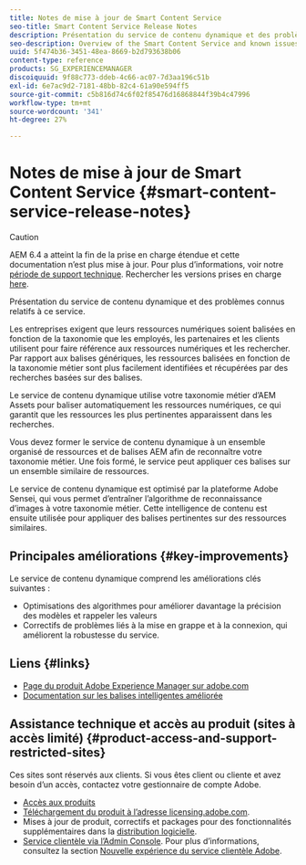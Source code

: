 ```yaml
---
title: Notes de mise à jour de Smart Content Service
seo-title: Smart Content Service Release Notes
description: Présentation du service de contenu dynamique et des problèmes connus relatifs à ce service.
seo-description: Overview of the Smart Content Service and known issues around the service.
uuid: 5f474b36-3451-48ea-8669-b2d793638b06
content-type: reference
products: SG_EXPERIENCEMANAGER
discoiquuid: 9f88c773-ddeb-4c66-ac07-7d3aa196c51b
exl-id: 6e7ac9d2-7181-48bb-82c4-61a90e594ff5
source-git-commit: c5b816d74c6f02f85476d16868844f39b4c47996
workflow-type: tm+mt
source-wordcount: '341'
ht-degree: 27%

---
```


# Notes de mise à jour de Smart Content Service {#smart-content-service-release-notes}

>[!CAUTION]
>
>AEM 6.4 a atteint la fin de la prise en charge étendue et cette documentation n’est plus mise à jour. Pour plus d’informations, voir notre [période de support technique](https://helpx.adobe.com/fr/support/programs/eol-matrix.html). Rechercher les versions prises en charge [here](https://experienceleague.adobe.com/docs/?lang=fr).

Présentation du service de contenu dynamique et des problèmes connus relatifs à ce service.

Les entreprises exigent que leurs ressources numériques soient balisées en fonction de la taxonomie que les employés, les partenaires et les clients utilisent pour faire référence aux ressources numériques et les rechercher. Par rapport aux balises génériques, les ressources balisées en fonction de la taxonomie métier sont plus facilement identifiées et récupérées par des recherches basées sur des balises.

Le service de contenu dynamique utilise votre taxonomie métier d’AEM Assets pour baliser automatiquement les ressources numériques, ce qui garantit que les ressources les plus pertinentes apparaissent dans les recherches.

Vous devez former le service de contenu dynamique à un ensemble organisé de ressources et de balises AEM afin de reconnaître votre taxonomie métier. Une fois formé, le service peut appliquer ces balises sur un ensemble similaire de ressources.

Le service de contenu dynamique est optimisé par la plateforme Adobe Sensei, qui vous permet d’entraîner l’algorithme de reconnaissance d’images à votre taxonomie métier. Cette intelligence de contenu est ensuite utilisée pour appliquer des balises pertinentes sur des ressources similaires.

## Principales améliorations {#key-improvements}

Le service de contenu dynamique comprend les améliorations clés suivantes :

* Optimisations des algorithmes pour améliorer davantage la précision des modèles et rappeler les valeurs
* Correctifs de problèmes liés à la mise en grappe et à la connexion, qui améliorent la robustesse du service.

## Liens {#links}

* [Page du produit Adobe Experience Manager sur adobe.com](https://www.adobe.com/marketing-cloud/experience-manager.html)
* [Documentation sur les balises intelligentes améliorée](/help/assets/enhanced-smart-tags.md)

## Assistance technique et accès au produit (sites à accès limité) {#product-access-and-support-restricted-sites}

Ces sites sont réservés aux clients. Si vous êtes client ou cliente et avez besoin d’un accès, contactez votre gestionnaire de compte Adobe.

* [Accès aux produits](https://login.experiencecloud.adobe.com/exc-content/login.html)
* [Téléchargement du produit à l’adresse licensing.adobe.com](https://licensing.adobe.com/).
* Mises à jour de produit, correctifs et packages pour des fonctionnalités supplémentaires dans la [distribution logicielle](https://experience.adobe.com/#/downloads/content/software-distribution/en/aem.html).
* [Service clientèle via l’Admin Console](https://adminconsole.adobe.com/). Pour plus d’informations, consultez la section [Nouvelle expérience du service clientèle Adobe](https://experienceleague.adobe.com/docs/customer-one/using/home.html?lang=fr).
